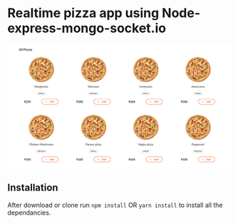 # Realtime pizza app using Node-express-mongo-socket.io

![Realtime Pizza app](/readmeScreenshot.png)

## Installation

After download or clone run `npm install` OR `yarn install` to install all the dependancies.
